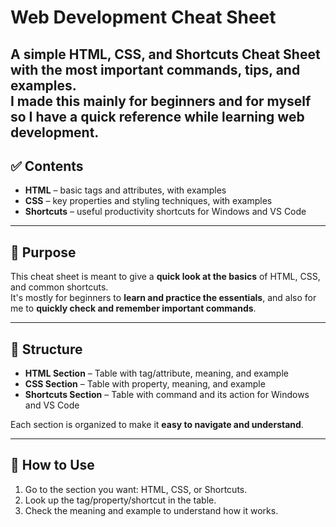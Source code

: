 # Web Development Cheat Sheet

A simple **HTML, CSS, and Shortcuts Cheat Sheet** with the most important commands, tips, and examples.  
I made this mainly for **beginners** and for myself so I have a **quick reference** while learning web development.
---

## ✅ Contents
- **HTML** – basic tags and attributes, with examples  
- **CSS** – key properties and styling techniques, with examples  
- **Shortcuts** – useful productivity shortcuts for Windows and VS Code  

---

## 🚀 Purpose
This cheat sheet is meant to give a **quick look at the basics** of HTML, CSS, and common shortcuts.  
It's mostly for beginners to **learn and practice the essentials**, and also for me to **quickly check and remember important commands**.

---

## 📂 Structure
- **HTML Section** – Table with tag/attribute, meaning, and example  
- **CSS Section** – Table with property, meaning, and example  
- **Shortcuts Section** – Table with command and its action for Windows and VS Code  

Each section is organized to make it **easy to navigate and understand**.

---

## 📌 How to Use
1. Go to the section you want: HTML, CSS, or Shortcuts.  
2. Look up the tag/property/shortcut in the table.  
3. Check the meaning and example to understand how it works.



